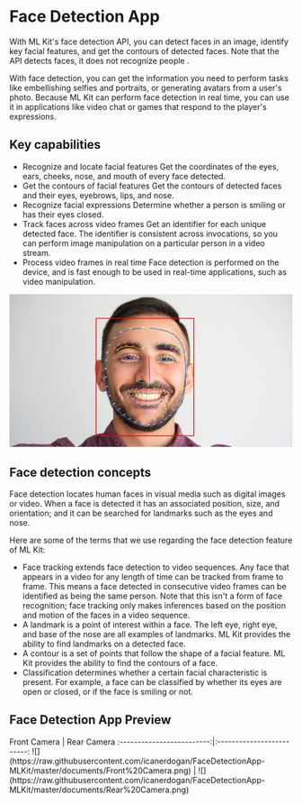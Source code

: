 <h1> Face Detection App </h1>
<p> With ML Kit's face detection API, you can detect faces in an image, identify key facial features, and get the contours of detected faces. Note that the API detects faces, it does not recognize people .

With face detection, you can get the information you need to perform tasks like embellishing selfies and portraits, or generating avatars from a user's photo. Because ML Kit can perform face detection in real time, you can use it in applications like video chat or games that respond to the player's expressions. </p>

<h2> Key capabilities </h2>
<ul>
<li>Recognize and locate facial features Get the coordinates of the eyes, ears, cheeks, nose, and mouth of every face detected.</li>
<li>Get the contours of facial features Get the contours of detected faces and their eyes, eyebrows, lips, and nose.</li>
<li>Recognize facial expressions Determine whether a person is smiling or has their eyes closed.</li>
<li>Track faces across video frames Get an identifier for each unique detected face. The identifier is consistent across invocations, so you can perform image manipulation on a particular person in a video stream.</li>
<li>Process video frames in real time Face detection is performed on the device, and is fast enough to be used in real-time applications, such as video manipulation.</li>
</ul>

<img src="https://raw.githubusercontent.com/icanerdogan/FaceDetectionApp-MLKit/master/documents/Face%20Detect.PNG">

<h2> Face detection concepts </h2>

<p> Face detection locates human faces in visual media such as digital images or video. When a face is detected it has an associated position, size, and orientation; and it can be searched for landmarks such as the eyes and nose.

Here are some of the terms that we use regarding the face detection feature of ML Kit: </p>

<ul>
<li>Face tracking extends face detection to video sequences. Any face that appears in a video for any length of time can be tracked from frame to frame. This means a face detected in consecutive video frames can be identified as being the same person. Note that this isn't a form of face recognition; face tracking only makes inferences based on the position and motion of the faces in a video sequence.</li>
<li>A landmark is a point of interest within a face. The left eye, right eye, and base of the nose are all examples of landmarks. ML Kit provides the ability to find landmarks on a detected face.</li>
<li>A contour is a set of points that follow the shape of a facial feature. ML Kit provides the ability to find the contours of a face.</li>
<li>Classification determines whether a certain facial characteristic is present. For example, a face can be classified by whether its eyes are open or closed, or if the face is smiling or not.</li>
</ul>

<h2> Face Detection App Preview </h2>
Front Camera       |  Rear Camera
:-------------------------:|:-------------------------:
![](https://raw.githubusercontent.com/icanerdogan/FaceDetectionApp-MLKit/master/documents/Front%20Camera.png)  |  ![](https://raw.githubusercontent.com/icanerdogan/FaceDetectionApp-MLKit/master/documents/Rear%20Camera.png)

